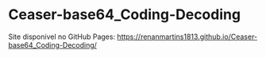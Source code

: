 # Ceaser-base64_Coding-Decoding
Site disponivel no GitHub Pages: https://renanmartins1813.github.io/Ceaser-base64_Coding-Decoding/
